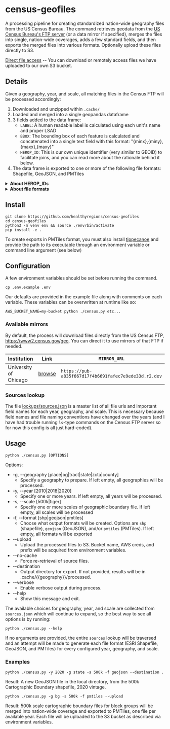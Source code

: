 # census-geofiles

A processing pipeline for creating standardized nation-wide geography files from the US Census Bureau. The command retrieves geodata from the [US Census Bureau's FTP server](https://www2.census.gov/geo) (or a data mirror if specified), merges the files into single, nation-wide coverages, adds a few standard fields, and then exports the merged files into various formats. Optionally upload these files directly to S3.

[Direct file access](https://healthyregions.github.io/geodata/downloads.html) -- You can download or remotely access files we have uploaded to our own S3 bucket.

## Details

Given a geography, year, and scale, all matching files in the Census FTP will be processed accordingly:

1. Downloaded and unzipped within `.cache/`
2. Loaded and merged into a single geopandas dataframe
3. 3 fields added to the data frame:
    - `LABEL`: A human readable label is calculated using each unit's name and proper LSAD
    - `BBOX`: The bounding box of each feature is calculated and concatenated into a single text field with this format: "{minx},{miny},{maxx},{maxy}"
    - `HEROP_ID`: This is our own unique identifier (very similar to GEOID) to facilitate joins, and you can read more about the rationale behind it below.
4. The data frame is exported to one or more of the following file formats: Shapefile, GeoJSON, and PMTiles

<details>
  <summary><strong>About HEROP_IDs</strong></summary>

  In some of our projects we use what we call a <strong>HEROP_ID</strong> to identify geographic boundaries defined by the US Census Bureau, which is a slight variation on the commonly used standard <strong>GEOID</strong>. Our format is similar to what the American FactFinder used (now data.census.gov). 

  A HEROP_ID consists of three parts:

  1. The 3-digit [Summary Level Code](https://www.census.gov/programs-surveys/geography/technical-documentation/naming-convention/cartographic-boundary-file/carto-boundary-summary-level.html) for this geography. Common summary level codes are:
      - `040` -- **State**
      - `050` -- **County**
      - `140` -- **Census Tract**
      - `150` -- **Census Block Group**
      - `860` -- **Zip Code Tabulation Area (ZCTA)**
  2. The 2-letter string `US`
  3. The standard [GEOID](https://www.census.gov/programs-surveys/geography/guidance/geo-identifiers.html) for the given unit (length depends on unit summary)
      - GEOIDs are, in turn, hierarchical aggregations of FIPS codes

  Expanding out the FIPS codes for the five summary levels shown above, the full IDs would look like:

  | summary level | format | length | example |
  |---|---|---|---|
  |State|`040US` + `STATE (2)`|7|`040US17` (Illinois)|
  |County|`050US` + `STATE (2)` + `COUNTY (3)`|10|`050US17019` (Champaign County)|
  |Tract|`140US` + `STATE (2)` + `COUNTY (3)` + `TRACT (6)`|16|`140US17019005900`|
  |Block Group|`150US` + `STATE (2)` + `COUNTY (3)` + `TRACT (6)` + `BLOCK GROUP (1)`|17|`150US170190059002`|
  |ZCTA|`860US` + `ZIP CODE (5)`|10|`860US61801`|

  The advantages of this composite ID are:
  
  1. Unique across all geographic areas in the US
  2. Will always be forced to string formatting
  3. Easy to programmatically change back into the more standard GEOIDs

  **Convert to GEOID (integers)**

  The `HEROP_ID` can be converted back to standard GEOIDs by removing the first 5 characters, or by taking everything after the substring "US". Here are some examples of what this looks like in different software:
  
  - Excel: `REPLACE(A1, 1, 5, "")`
  - R: `geoid <- str_split_i(HEROP_ID, "US", -1)`
  - Python: `geoid = HEROP_ID.split("US")[1]`
  - JavaScript: `const geoid = HEROP_ID.split("US")[1]`

</details>

<details>
    <summary><strong>About file formats</strong></summary>

- **GeoJSON** A simple plain text format that is good for small to medium size datasets and can be used in a wide variety of web and desktop software [learn more](https://geojson.org/)
- **PMTiles** A "cloud-native" vector format that is very fast in the right web mapping environment [learn more](https://docs.protomaps.com/pmtiles/)
- **Shapefiles** Used in scripting and desktop software for performant display and analysis [learn more](https://www.geographyrealm.com/what-is-a-shapefile/)
    - **R Example**: `sf` allows you to directly open remote, zipped shapefiles without downloading them [learn more, `read_sf` seems not to be documented though (?)](https://r-spatial.github.io/sf):

        ```
        library('sf')
        tracts <- read_sf('/vsizip//vsicurl/https://herop-geodata.s3.us-east-2.amazonaws.com/oeps/tract-2018-500k-shp.zip')
        ```
    - **Python Example**: `geopandas` allows you to directly open remote, zipped shapefiles files without downloading them [learn more](https://geopandas.org/en/stable/docs/reference/api/geopandas.read_file.html):
        ```
        import geopandas as gpd
        tracts = gpd.read_file("/vsizip//vsicurl/https://herop-geodata.s3.us-east-2.amazonaws.com/oeps/state-2010-500k-shp.zip")
        ```

</details>

## Install

```
git clone https://github.com/healthyregions/census-geofiles
cd census-geofiles
python3 -m venv env && source ./env/bin/activate
pip install -e .
```

To create exports in PMTiles format, you must also install [tippecanoe](https://github.com/felt/tippecanoe?tab=readme-ov-file#installation) and provide the path to its executable through an environment variable or command line argument (see below)

## Configuration

A few environment variables should be set before running the command.

```
cp .env.example .env
```

Our defaults are provided in the example file along with comments on each variable. These variables can be overwritten at runtime like so:

```
AWS_BUCKET_NAME=my-bucket python ./census.py etc...
```

### Available mirrors

By default, the process will download files directly from the US Census FTP, https://www2.census.gov/geo. You can direct it to use mirrors of that FTP if needed.

|Institution|Link|`MIRROR_URL`|
|-|-|-|
|University of Chicago|[browse](https://datamirror.lib.uchicago.edu/census-tiger)|`https://pub-a835f667d17f4b6691fafec7e9ede33d.r2.dev`|

### Sources lookup

The file [lookups/sources.json](./lookups/sources.json) is a master list of all file urls and important field names for each year, geography, and scale. This is necessary because field names and file naming conventions have changed over the years (and I have had trouble running `ls`-type commands on the Census FTP server so for now this config is all just hard-coded).

## Usage

```
python ./census.py [OPTIONS]

```

Options:

  - -g, --geography [place|bg|tract|state|zcta|county]
    - Specify a geography to prepare. If left
                                  empty, all geographies will be processed.
  - -y, --year [2010|2018|2020]
    - Specify one or more years. If left empty,
                                  all years will be processed.
  - -s, --scale [500k|tiger]
    - Specify one or more scales of geographic boundary file. If left empty, all scales will be processed
  - -f, --format [shp|geojson|pmtiles]
    - Choose what output formats will be created. Options are `shp` (shapefile), `geojson` (GeoJSON), and/or `pmtiles` (PMTiles). If left empty, all formats will be exported
  - --upload
    - Upload the processed files to S3. Bucket name, AWS creds, and prefix will be acquired from environment variables.
  - --no-cache
    - Force re-retrieval of source files.
  - --destination
    - Output directory for export. If not provided, results will be in .cache/{{geography}}/processed.
  - --verbose
    - Enable verbose output during process.
  - --help
    - Show this message and exit.

The available choices for geography, year, and scale are collected from `sources.json` which will continue to expand, so the best way to see all options is by running:

```
python ./census.py --help
```

If no arguments are provided, the entire `sources` lookup will be traversed and an attempt will be made to generate each file format (ESRI Shapefile, GeoJSON, and PMTiles) for every configured year, geography, and scale.

### Examples

```
python ./census.py -y 2020 -g state -s 500k -f geojson --destination .
```

Result: A new GeoJSON file in the local directory, from the 500k Cartographic Boundary shapefile, 2020 vintage.

```
python ./census.py -g bg -s 500k -f pmtiles --upload
```

Result: 500k scale cartographic boundary files for block groups will be merged into nation-wide coverage and exported to PMTiles, one file per available year. Each file will be uploaded to the S3 bucket as described via environment variables.
